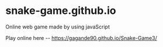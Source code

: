 # snake-game.github.io
Online web game made by using javaScript

Play online here --  https://gagande90.github.io/Snake-Game3/

